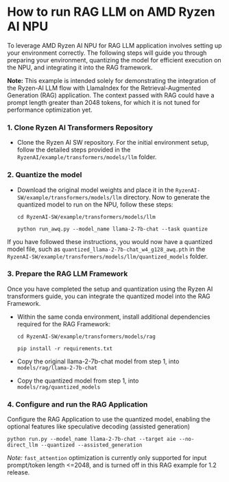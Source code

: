 # How to run RAG LLM on AMD Ryzen AI NPU 

To leverage AMD Ryzen AI NPU for RAG LLM application involves setting up your environment correctly. The following steps will guide you through preparing your environment, quantizing the model for efficient execution on the NPU, and integrating it into the RAG framework. 

**Note:** This example is intended solely for demonstrating the integration of the Ryzen-AI LLM flow with LlamaIndex for the Retrieval-Augmented Generation (RAG) application. The context passed with RAG could have a prompt length greater than 2048 tokens, for which it is not tuned for performance optimization yet.

### 1. Clone Ryzen AI Transformers Repository 

- Clone the Ryzen AI SW repository. For the initial environment setup, follow the detailed steps provided in the `RyzenAI/example/transformers/models/llm` folder. 

### 2. Quantize the model

- Download the original model weights and place it in the `RyzenAI-SW/example/transformers/models/llm`  directory. Now to generate the quantized model to run on the NPU, follow these steps: 
 

  ```cd RyzenAI-SW/example/transformers/models/llm```
  
  ```python run_awq.py --model_name llama-2-7b-chat --task quantize```

 
If you have followed these instructions, you would now have a quantized model file, such as `quantized_llama-2-7b-chat_w4_g128_awq.pth` in the `RyzenAI-SW/example/transformers/models/llm/quantized_models` folder. 
 

### 3. Prepare the RAG LLM Framework 

Once you have completed the setup and quantization using the Ryzen AI transformers guide, you can integrate the quantized model into the RAG Framework. 

- Within the same conda environment, install additional dependencies required for the RAG Framework: 

  ```cd RyzenAI-SW/example/transformers/models/rag ```
  
  ```pip install -r requirements.txt ```

- Copy the original llama-2-7b-chat model from step 1, into `models/rag/llama-2-7b-chat`
- Copy the quantized model from step 1, into `models/rag/quantized_models`
 

### 4. Configure and run the RAG Application 
Configure the RAG Application to use the quantized model, enabling the optional features like speculative decoding (assisted generation) 

```python run.py --model_name llama-2-7b-chat --target aie --no-direct_llm --quantized --assisted_generation ```

*Note:* `fast_attention` optimization is currently only supported for input prompt/token length <=2048, and is turned off in this RAG example for 1.2 release. 
